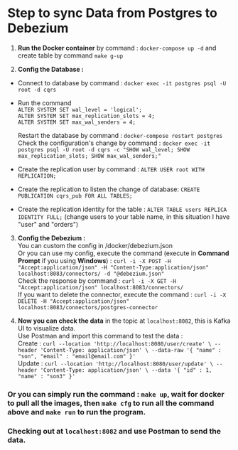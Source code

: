 # Step to sync Data from Postgres to Debezium

1. **Run the Docker container** by command : `docker-compose up -d` and create table by command `make g-up`  


2. **Config the Database :**
* Connect to database by command : `docker exec -it postgres psql -U root -d cqrs`
* Run the command  
`ALTER SYSTEM SET wal_level = 'logical';`  
`ALTER SYSTEM SET max_replication_slots = 4;`  
`ALTER SYSTEM SET max_wal_senders = 4;`

    Restart the database by command : `docker-compose restart postgres`  
    Check the configuration's change by command : `docker exec -it postgres psql -U root -d cqrs -c "SHOW wal_level; SHOW max_replication_slots; SHOW max_wal_senders;"`

* Create the replication user by command : `ALTER USER root WITH REPLICATION;`  
* Create the replication to listen the change of database: `CREATE PUBLICATION cqrs_pub FOR ALL TABLES;`  
* Create the replication identity for the table : `ALTER TABLE users REPLICA IDENTITY FULL;` (change users to your table name, in this situation I have "user" and "orders")

3. **Config the Debezium :**  
You can custom the config in /docker/debezium.json  
Or you can use my config, execute the command (execute in **Command Prompt** if you using **Windows**) : `curl -i -X POST -H "Accept:application/json" -H "Content-Type:application/json" localhost:8083/connectors/ -d "@debezium.json"`  
Check the response by command : `curl -i -X GET -H "Accept:application/json" localhost:8083/connectors/`  
If you want to delete the connector, execute the command : `curl -i -X DELETE -H "Accept:application/json" localhost:8083/connectors/postgres-connector`


4. **Now you can check the data** in the topic at `localhost:8082`, this is Kafka UI to visualize data.  
Use Postman and import this command to test the data :  
Create : `curl --location 'http://localhost:8080/user/create' \
   --header 'Content-Type: application/json' \
   --data-raw '{
   "name" : "son",
   "email" : "email@email.com"
   }'`  
Update : `curl --location 'http://localhost:8080/user/update' \
   --header 'Content-Type: application/json' \
   --data '{
   "id" : 1,
   "name" : "son3"
   }'`

### Or you can simply run the command : `make up`, wait for docker to pull all the images, then `make cfg` to run all the command above and `make run` to run the program.  
### Checking out at `localhost:8082` and use Postman to send the data.


